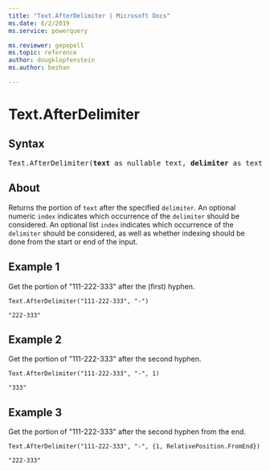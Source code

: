 ```yaml
---
title: "Text.AfterDelimiter | Microsoft Docs"
ms.date: 8/2/2019
ms.service: powerquery

ms.reviewer: gepopell
ms.topic: reference
author: dougklopfenstein
ms.author: bezhan

---
```

# Text.AfterDelimiter

## Syntax

<pre>
Text.AfterDelimiter(<b>text</b> as nullable text, <b>delimiter</b> as text, optional <b>index</b> as any) as any
</pre>

## About
Returns the portion of `text` after the specified `delimiter`. An optional numeric `index` indicates which occurrence of the `delimiter` should be considered. An optional list `index` indicates which occurrence of the `delimiter` should be considered, as well as whether indexing should be done from the start or end of the input.

## Example 1
Get the portion of "111-222-333" after the (first) hyphen.

```powerquery-m
Text.AfterDelimiter("111-222-333", "-")
```

`"222-333"`

## Example 2
Get the portion of "111-222-333" after the second hyphen.

```powerquery-m
Text.AfterDelimiter("111-222-333", "-", 1)
```

`"333"`

## Example 3
Get the portion of "111-222-333" after the second hyphen from the end.

```powerquery-m
Text.AfterDelimiter("111-222-333", "-", {1, RelativePosition.FromEnd})
```

`"222-333"`
